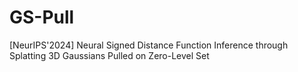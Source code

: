 # GS-Pull
[NeurIPS'2024] Neural Signed Distance Function Inference through Splatting 3D Gaussians Pulled on Zero-Level Set
